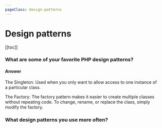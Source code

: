 ```yaml
---
pageClass: design-patterns
---
```

# Design patterns
[[toc]]

### What are some of your favorite PHP design patterns?
#### Answer
The Singleton: Used when you only want to allow access to one instance of a particular class.

The Factory: The factory pattern makes it easier to create multiple classes without repeating code. To change, rename, or replace the class, simply modify the factory.

### What design patterns you use more often?
